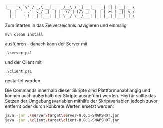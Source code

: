 ```
_______   _____ ___ _____ __   __ ___ _____ _  _ ___ ___  
|_   _\ `v' / _,\ __|_   _/__\ / _] __|_   _| || | __| _ \ 
  | |  `. .'| v_/ _|  | || \/ | [/\ _|  | | | >< | _|| v / 
  |_|   !_! |_| |___| |_| \__/ \__/___| |_| |_||_|___|_|_\ 
```

Zum Starten in das Zielverzeichnis navigieren und einmalig 
```
mvn clean install
```
ausführen - danach kann der Server mit
```
.\server.ps1
```
und der Client mit
```
.\client.ps1
```
gestartet werden.

Die Commands innerhalb dieser Skripte sind Plattformunabhängig und können auch außerhalb der Skripte ausgeführt werden. Hierfür sollte das Setzen der Umgebungsvariablen mithilfe der Skriptvariablen jedoch zuvor entfernt oder durch konkrete Werten ersetzt werden:

```sh
java -jar .\server\target\server-0.0.1-SNAPSHOT.jar
java -jar .\client\target\client-0.0.1-SNAPSHOT.jar
```
